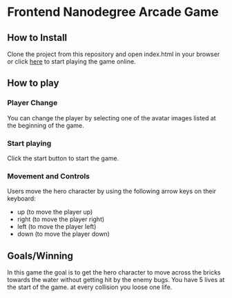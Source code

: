 # Frontend Nanodegree Arcade Game

## How to Install
Clone the project from this repository and open index.html in your browser or click [here](https://riccio85.github.io/fend-arcade-game/) to start playing the game online.

## How to play
### Player Change
You can change the player by selecting one of the avatar images listed at the beginning of the game.

### Start playing
Click the start button to start the game. 

### Movement and Controls
Users move the hero character by using the following arrow keys on their keyboard: 
- up (to move the player up)
- right (to move the player right)
- left (to move the player left)
- down (to move the player down)

## Goals/Winning
In this game the goal is to get the hero character to move across the bricks towards the water without getting hit by the enemy bugs. You have 5 lives at the start of the game. at every collision you loose one life.





